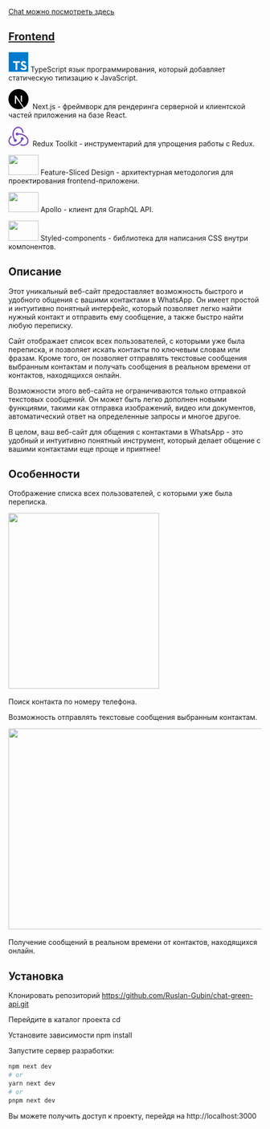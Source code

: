 [Chat можно посмотреть здесь](https://chat-green-api.vercel.app)

## [Frontend](src)
 
<img src="https://github.com/devicons/devicon/blob/master/icons/typescript/typescript-original.svg" title="Java" alt="Java" width="40" height="40"/>&nbsp;TypeScript  язык программирования, который добавляет статическую типизацию к JavaScript.


 <img src="https://github.com/devicons/devicon/blob/master/icons/nextjs/nextjs-original.svg" title="React" alt="React" width="40" height="40"/>&nbsp;   Next.js - фреймворк для рендеринга серверной и клиентской частей приложения на базе React.

<img src="https://github.com/devicons/devicon/blob/master/icons/redux/redux-original.svg" title="React" alt="React" width="40" height="40"/>&nbsp;  Redux Toolkit - инструментарий для упрощения работы с Redux.

<img src="https://res.cloudinary.com/ds289tkqj/image/upload/v1686751831/git-hub-img/visual_schema_ndg3zi.jpg" width="60" height="40">   Feature-Sliced Design - архитектурная методология для проектирования frontend-приложени.

<img src="https://res.cloudinary.com/ds289tkqj/image/upload/v1686752296/git-hub-img/38744c4059b2387f3a6ad56c8951c985_vxmvmo.jpg" width="60" height="40">  Apollo - клиент для GraphQL API.

<img src="https://res.cloudinary.com/ds289tkqj/image/upload/v1686752467/git-hub-img/1jwk9rkgalxe89uftrha_xqaajc.webp" width="60" height="40"> Styled-components - библиотека для написания CSS внутри компонентов.

## Описание

Этот уникальный веб-сайт предоставляет возможность быстрого и удобного общения с вашими контактами в WhatsApp. Он имеет простой и интуитивно понятный интерфейс, который позволяет легко найти нужный контакт и отправить ему сообщение, а также быстро найти любую переписку.

Сайт отображает список всех пользователей, с которыми уже была переписка, и позволяет искать контакты по ключевым словам или фразам. Кроме того, он позволяет отправлять текстовые сообщения выбранным контактам и получать сообщения в реальном времени от контактов, находящихся онлайн.

Возможности этого веб-сайта не ограничиваются только отправкой текстовых сообщений. Он может быть легко дополнен новыми функциями, такими как отправка изображений, видео или документов, автоматический ответ на определенные запросы и многое другое.

В целом, ваш веб-сайт для общения с контактами в WhatsApp - это удобный и интуитивно понятный инструмент, который делает общение с вашими контактами еще проще и приятнее!

## Особенности

Отображение списка всех пользователей, с которыми уже была переписка.

<img src="https://res.cloudinary.com/ds289tkqj/image/upload/v1686847652/git-hub-img/%D0%A1%D0%BD%D0%B8%D0%BC%D0%BE%D0%BA_%D1%8D%D0%BA%D1%80%D0%B0%D0%BD%D0%B0_2023-06-15_194714_pmxgxb.jpg" width="300" height="350" >

Поиск контакта по номеру телефона.

Возможность отправлять текстовые сообщения выбранным контактам.

<img src="https://res.cloudinary.com/ds289tkqj/image/upload/v1686846556/git-hub-img/%D0%A1%D0%BD%D0%B8%D0%BC%D0%BE%D0%BA_%D1%8D%D0%BA%D1%80%D0%B0%D0%BD%D0%B0_2023-06-15_192858_miv73e.jpg" width="900" height="400" >

Получение сообщений в реальном времени от контактов, находящихся онлайн.

## Установка

 Клонировать репозиторий https://github.com/Ruslan-Gubin/chat-green-api.git
 
 Перейдите в каталог проекта cd <repo-name>
  
 Установите зависимости npm install
 
Запустите сервер разработки:

```bash
npm next dev
# or
yarn next dev
# or
pnpm next dev
```
  
  Вы можете получить доступ к проекту, перейдя на  http://localhost:3000




